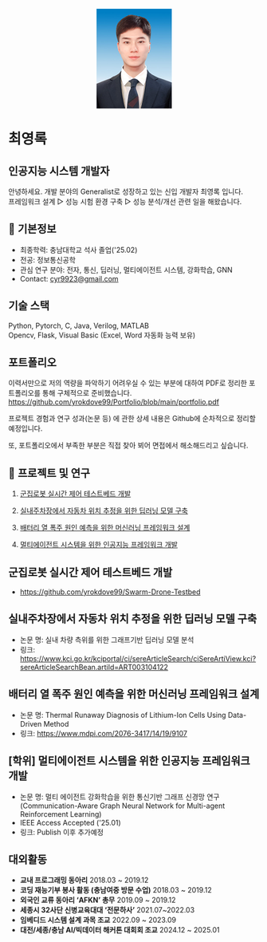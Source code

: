 
<p align="center">
    <img align="center" src="./img/mypicture.png">
</p>

# 최영록
## 인공지능 시스템 개발자
안녕하세요. 개발 분야의 Generalist로 성장하고 있는 신입 개발자 최영록 입니다.  
프레임워크 설계 ▷ 성능 시험 환경 구축 ▷ 성능 분석/개선 관련 일을 해왔습니다.

## 📃 기본정보
- 최종학력: 충남대학교 석사 졸업('25.02)
- 전공: 정보통신공학
- 관심 연구 분야: 전자, 통신, 딥러닝, 멀티에이전트 시스템, 강화학습, GNN
- Contact: cyr9923@gmail.com

## 기술 스택
Python, Pytorch, C, Java, Verilog, MATLAB  
Opencv, Flask, Visual Basic (Excel, Word 자동화 능력 보유)

## 포트폴리오
이력서만으로 저의 역량을 파악하기 어려우실 수 있는 부분에 대하여 PDF로 정리한 포트폴리오를 통해 구체적으로 준비했습니다.
https://github.com/yrokdove99/Portfolio/blob/main/portfolio.pdf

프로젝트 경험과 연구 성과(논문 등) 에 관한 상세 내용은 Github에 순차적으로 정리할 예정입니다.

또, 포트폴리오에서 부족한 부분은 직접 찾아 뵈어 면접에서 해소해드리고 싶습니다.


## 📗 프로젝트 및 연구

1. [군집로봇 실시간 제어 테스트베드 개발](#군집로봇-실시간-제어-테스트베드-개발)

1. [실내주차장에서 자동차 위치 추정을 위한 딥러닝 모델 구축](#실내주차장에서-자동차-위치-추정을-위한-딥러닝-모델-구축)

1. [배터리 열 폭주 원인 예측을 위한 머신러닝 프레임워크 설계](#배터리-열-폭주-원인-예측을-위한-머신러닝-프레임워크-설계)

1. [멀티에이전트 시스템을 위한 인공지능 프레임워크 개발](#멀티에이전트-시스템을-위한-인공지능--프레임워크-개발)

## **군집로봇 실시간 제어 테스트베드 개발**
- https://github.com/yrokdove99/Swarm-Drone-Testbed


## **실내주차장에서 자동차 위치 추정을 위한 딥러닝 모델 구축**
- 논문 명: 실내 차량 측위를 위한 그래프기반 딥러닝 모델 분석
- 링크: https://www.kci.go.kr/kciportal/ci/sereArticleSearch/ciSereArtiView.kci?sereArticleSearchBean.artiId=ART003104122


## **배터리 열 폭주 원인 예측을 위한 머신러닝 프레임워크 설계**
- 논문 명: Thermal Runaway Diagnosis of Lithium-Ion Cells Using Data-Driven Method
- 링크: https://www.mdpi.com/2076-3417/14/19/9107


## **[학위] 멀티에이전트 시스템을 위한 인공지능 프레임워크 개발**
- 논문 명: 멀티 에이전트 강화학습을 위한 통신기반 그래프 신경망 연구 (Communication-Aware Graph Neural Network for Multi-agent Reinforcement Learning)
- IEEE Access Accepted ('25.01)
- 링크: Publish 이후 추가예정


## 대외활동
- **교내 프로그래밍 동아리** 2018.03 ~ 2019.12
- **코딩 재능기부 봉사 활동 (충남여중 방문 수업)** 2018.03 ~ 2019.12
- **외국인 교류 동아리 ‘AFKN’ 총무** 2019.09 ~ 2019.12
- **세종시 32사단 신병교육대대 ‘전문하사’** 2021.07~2022.03
- **임베디드 시스템 설계 과목 조교** 2022.09 ~ 2023.09
- **대전/세종/충남 AI/빅데이터 해커톤 대회회 조교** 2024.12 ~ 2025.01


